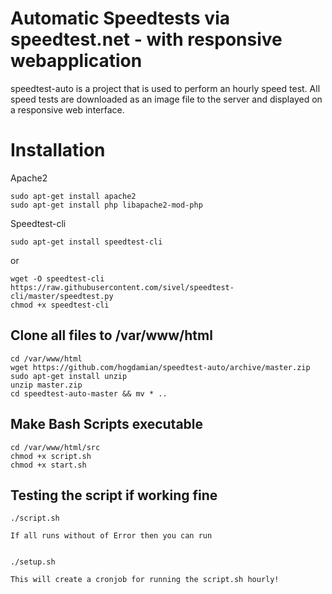 # Automatic Speedtests via speedtest.net - with responsive webapplication
speedtest-auto is a project that is used to perform an hourly speed test. All speed tests are downloaded as an image file to the server and displayed on a responsive web interface.


# Installation 
Apache2
    
    sudo apt-get install apache2
    sudo apt-get install php libapache2-mod-php


Speedtest-cli

    sudo apt-get install speedtest-cli

or

    wget -O speedtest-cli https://raw.githubusercontent.com/sivel/speedtest-cli/master/speedtest.py
    chmod +x speedtest-cli
    
## Clone all files to /var/www/html
    
    cd /var/www/html
    wget https://github.com/hogdamian/speedtest-auto/archive/master.zip
    sudo apt-get install unzip
    unzip master.zip
    cd speedtest-auto-master && mv * ..
    
## Make Bash Scripts executable
    
    cd /var/www/html/src
    chmod +x script.sh 
    chmod +x start.sh
    
## Testing the script if working fine
    
    ./script.sh
    
    If all runs without of Error then you can run
    
    
    ./setup.sh
    
    This will create a cronjob for running the script.sh hourly!
   
    
    

    
